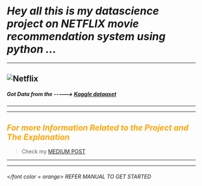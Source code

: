 #  _Hey all this is my datascience project on  **NETFLIX movie recommendation system** using python ..._
***
![Netflix](https://miro.medium.com/v2/resize:fit:640/format:webp/0*fZPBfYpuXWuIxkMA.gif)
---

##### Got Data from the -----> [Kaggle dataaset](https://www.kaggle.com/datasets/satpreetmakhija/netflix-movies-and-tv-shows-2021/ "Kaggle Netflix Dataset")
---

***
<font color = orange> _For more Information Related to the Project and The Explanation_</font>
---
> Check my [MEDIUM POST](https://medium.com/@amartalks25603/python-based-netflix-recommendation-system-577716945791 " NETFLIX RECOMMENDATION PROJECT")
---
***
###### </font color = orange> REFER MANUAL TO GET STARTED </font>
